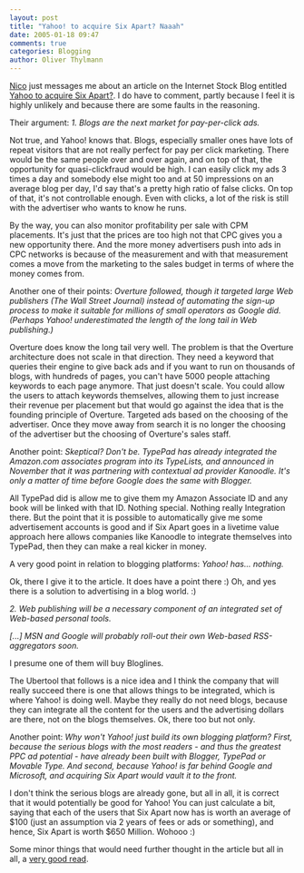 ```yaml
---
layout: post
title: "Yahoo! to acquire Six Apart? Naaah"
date: 2005-01-18 09:47
comments: true
categories: Blogging
author: Oliver Thylmann
---
```



[Nico](http://lumma.de/) just messages me about an article on the Internet Stock Blog entitled [Yahoo to acquire Six Apart?](http://www.internetstockblog.com/2005/01/yahoo_lacks_a_b.html). I do have to comment, partly because I feel it is highly unlikely and because there are some faults in the reasoning.

Their argument: *1. Blogs are the next market for pay-per-click ads.*

Not true, and Yahoo! knows that. Blogs, especially smaller ones have lots of repeat visitors that are not really perfect for pay per click marketing. There would be the same people over and over again, and on top of that, the opportunity for quasi-clickfraud would be high. I can easily click my ads 3 times a day and somebody else might too and at 50 impressions on an average blog per day, I'd say that's a pretty high ratio of false clicks. On top of that, it's not controllable enough. Even with clicks, a lot of the risk is still with the advertiser who wants to know he runs. 

By the way, you can also monitor profitability per sale with CPM placements. It's just that the prices are too high not that CPC gives you a new opportunity there. And the more money advertisers push into ads in CPC networks is because of the measurement and with that measurement comes a move from the marketing to the sales budget in terms of where the money comes from.

Another one of their points: *Overture followed, though it targeted large Web publishers (The Wall Street Journal) instead of automating the sign-up process to make it suitable for millions of small operators as Google did. (Perhaps Yahoo! underestimated the length of the long tail in Web publishing.)*

Overture does know the long tail very well. The problem is that the Overture architecture does not scale in that direction. They need a keyword that queries their engine to give back ads and if you want to run on thousands of blogs, with hundreds of pages, you can't have 5000 people attaching keywords to each page anymore. That just doesn't scale. You could allow the users to attach keywords themselves, allowing them to just increase their revenue per placement but that would go against the idea that is the founding principle of Overture. Targeted ads based on the choosing of the advertiser. Once they move away from search it is no longer the choosing of the advertiser but the choosing of Overture's sales staff.


Another point: *Skeptical? Don't be. TypePad has already integrated the Amazon.com associates program into its TypeLists, and announced in November that it was partnering with contextual ad provider Kanoodle. It's only a matter of time before Google does the same with Blogger.*

All TypePad did is allow me to give them my Amazon Associate ID and any book will be linked with that ID. Nothing special. Nothing really Integration there. But the point that it is possible to automatically give me some advertisement accounts is good and if Six Apart goes in a livetime value approach here allows companies like Kanoodle to integrate themselves into TypePad, then they can make a real kicker in money.

A very good point in relation to blogging platforms: *Yahoo! has... nothing.*

Ok, there I give it to the article. It does have a point there :) Oh, and yes there is a solution to advertising in a blog world. :)

*2. Web publishing will be a necessary component of an integrated set of Web-based personal tools.*

*[...] MSN and Google will probably roll-out their own Web-based RSS-aggregators soon.*

I presume one of them will buy Bloglines.

The Ubertool that follows is a nice idea and I think the company that will really succeed there is one that allows things to be integrated, which is where Yahoo! is doing well. Maybe they really do not need blogs, because they can integrate all the content for the users and the advertising dollars are there, not on the blogs themselves. Ok, there too but not only. 

Another point: *Why won't Yahoo! just build its own blogging platform? First, because the serious blogs with the most readers - and thus the greatest PPC ad potential - have already been built with Blogger, TypePad or Movable Type. And second, because Yahoo! is far behind Google and Microsoft, and acquiring Six Apart would vault it to the front.*

I don't think the serious blogs are already gone, but all in all, it is correct that it would potentially be good for Yahoo! You can just calculate a bit, saying that each of the users that Six Apart now has is worth an average of $100 (just an assumption via 2 years of fees or ads or something), and hence, Six Apart is worth $650 Million. Wohooo :)

Some minor things that would need further thought in the article but all in all,                                                                                                                                                                                                                                                                                                                                                                                                                                                                                                                                                                                                                                                                                                                                                                                                                                                                                                                                                                                                                                                                                                                                                                                                                                                                                                                                                           a [very good read](http://www.internetstockblog.com/2005/01/yahoo_lacks_a_b.html).

